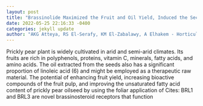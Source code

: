 ```yaml
--- 
layout: post 
title: "Brassinolide Maximized the Fruit and Oil Yield, Induced the Secondary Metabolites, and Stimulated Linoleic Acid Synthesis of Opuntia ficus-indica Oil" 
date: 2022-05-25 22:16:33 -0400 
categories: jekyll update 
author: "AKG Atteya, RS El-Serafy, KM El-Zabalawy, A Elhakem - Horticulturae, 2022" 
--- 
```

Prickly pear plant is widely cultivated in arid and semi-arid climates. Its fruits are rich in polyphenols, proteins, vitamin C, minerals, fatty acids, and amino acids. The oil extracted from the seeds also has a significant proportion of linoleic acid (6) and might be employed as a therapeutic raw material. The potential of enhancing fruit yield, increasing bioactive compounds of the fruit pulp, and improving the unsaturated fatty acid content of prickly pear oilseed by using the foliar application of Cites: BRL1 and BRL3 are novel brassinosteroid receptors that function